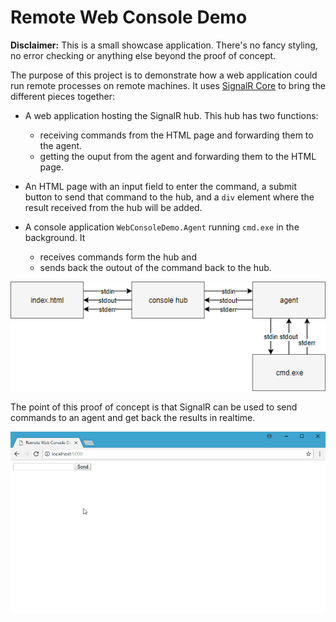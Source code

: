 # Remote Web Console Demo

**Disclaimer:** This is a small showcase application. There's no
fancy styling, no error checking or anything else beyond the proof
of concept.

The purpose of this project is to demonstrate how a web application
could run remote processes on remote machines. It uses
[SignalR Core](https://github.com/aspnet/SignalR) to bring the
different pieces together:

* A web application hosting the SignalR hub. This hub has two 
functions:
  * receiving commands from the HTML page and forwarding them to
    the agent.
  * getting the ouput from the agent and forwarding them to the
    HTML page.

* An HTML page with an input field to enter the command, a submit
  button to send that command to the hub, and a `div` element where
  the result received from the hub will be added.

* A console application `WebConsoleDemo.Agent` running `cmd.exe`
  in the background. It
  * receives commands form the hub and
  * sends back the outout of the command back to the hub.

![Flow Chart](Assets/FlowChart.png "Flow Chart")

The point of this proof of concept is that SignalR can be used
to send commands to an agent and get back the results in realtime.

![Demo](Assets/demo.gif "Demo")
